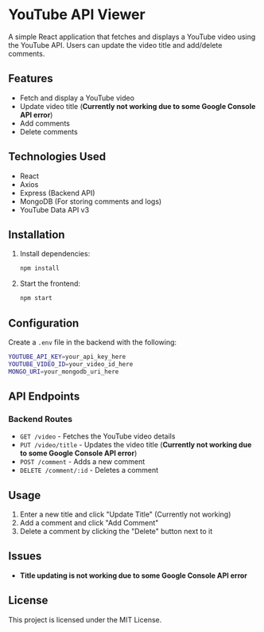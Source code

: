 # YouTube API Viewer

A simple React application that fetches and displays a YouTube video using the YouTube API. Users can update the video title and add/delete comments.

## Features
- Fetch and display a YouTube video
- Update video title (**Currently not working due to some Google Console API error**)
- Add comments
- Delete comments

## Technologies Used
- React
- Axios
- Express (Backend API)
- MongoDB (For storing comments and logs)
- YouTube Data API v3

## Installation

1. Install dependencies:
   ```sh
   npm install
   ```

2. Start the frontend:
   ```sh
   npm start
   ```

## Configuration

Create a `.env` file in the backend with the following:

```sh
YOUTUBE_API_KEY=your_api_key_here
YOUTUBE_VIDEO_ID=your_video_id_here
MONGO_URI=your_mongodb_uri_here
```

## API Endpoints

### Backend Routes

- `GET /video` - Fetches the YouTube video details
- `PUT /video/title` - Updates the video title (**Currently not working due to some Google Console API error**)
- `POST /comment` - Adds a new comment
- `DELETE /comment/:id` - Deletes a comment

## Usage
1. Enter a new title and click "Update Title" (Currently not working)
2. Add a comment and click "Add Comment"
3. Delete a comment by clicking the "Delete" button next to it

## Issues
- **Title updating is not working due to some Google Console API error**

## License
This project is licensed under the MIT License.

